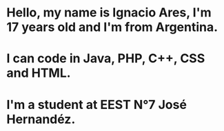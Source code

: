 #  Hello, my name is Ignacio Ares, I'm 17 years old and I'm from Argentina. <br>
# I can code in Java, PHP, C++, CSS and HTML. <br>
# I'm a student at EEST N°7 José Hernandéz.

<!---
Nachitox739/Nachitox739 is a ✨ special ✨ repository because its `README.md` (this file) appears on your GitHub profile.
You can click the Preview link to take a look at your changes.
--->
